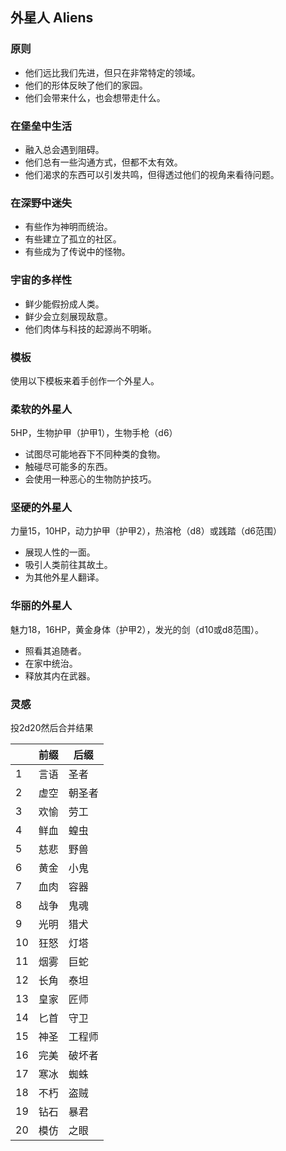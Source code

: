 ## 外星人 Aliens

### 原则

- 他们远比我们先进，但只在非常特定的领域。
- 他们的形体反映了他们的家园。
- 他们会带来什么，也会想带走什么。

### 在堡垒中生活

- 融入总会遇到阻碍。
- 他们总有一些沟通方式，但都不太有效。
- 他们渴求的东西可以引发共鸣，但得透过他们的视角来看待问题。

### 在深野中迷失

- 有些作为神明而统治。
- 有些建立了孤立的社区。
- 有些成为了传说中的怪物。

### 宇宙的多样性

- 鲜少能假扮成人类。
- 鲜少会立刻展现敌意。
- 他们肉体与科技的起源尚不明晰。



### 模板

使用以下模板来着手创作一个外星人。

### 柔软的外星人

5HP，生物护甲（护甲1），生物手枪（d6）

- 试图尽可能地吞下不同种类的食物。
- 触碰尽可能多的东西。
- 会使用一种恶心的生物防护技巧。



### 坚硬的外星人

力量15，10HP，动力护甲（护甲2），热溶枪（d8）或践踏（d6范围）

- 展现人性的一面。
- 吸引人类前往其故土。
- 为其他外星人翻译。



### 华丽的外星人

魅力18，16HP，黄金身体（护甲2），发光的剑（d10或d8范围）。

- 照看其追随者。
- 在家中统治。
- 释放其内在武器。



### 灵感

投2d20然后合并结果

|      | 前缀 | 后缀   |
| ---- | ---- | ------ |
| 1    | 言语 | 圣者   |
| 2    | 虚空 | 朝圣者 |
| 3    | 欢愉 | 劳工   |
| 4    | 鲜血 | 蝗虫   |
| 5    | 慈悲 | 野兽   |
| 6    | 黄金 | 小鬼   |
| 7    | 血肉 | 容器   |
| 8    | 战争 | 鬼魂   |
| 9    | 光明 | 猎犬   |
| 10   | 狂怒 | 灯塔   |
| 11   | 烟雾 | 巨蛇   |
| 12   | 长角 | 泰坦   |
| 13   | 皇家 | 匠师   |
| 14   | 匕首 | 守卫   |
| 15   | 神圣 | 工程师 |
| 16   | 完美 | 破坏者 |
| 17   | 寒冰 | 蜘蛛   |
| 18   | 不朽 | 盗贼   |
| 19   | 钻石 | 暴君   |
| 20   | 模仿 | 之眼   |